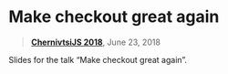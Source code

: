 # Make checkout great again

> [**ChernivtsiJS 2018**](http://chernivtsi.js.org/), June 23, 2018

Slides for the talk “Make checkout great again”.
